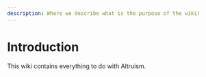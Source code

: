 ```yaml
---
description: Where we describe what is the purpose of the wiki!
---
```


# Introduction

This wiki contains everything to do with Altruism.

